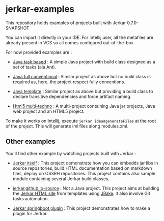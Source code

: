# jerkar-examples

This repository holds examples of projects built with Jerkar 0.7.0-SNAPSHOT

You can import it directly in your IDE. For Intellij user, all the metafiles are already present in VCS so all comes 
configured out-of-the-box.

For now provided examples are :

* [Java task based](./java-task-based) : A simple Java project with build class designed as a set of tasks (ala Ant).

* [Java full conventional](./org.jerkar.examples-java-full-conventional) : Similar project as above but no build class is required as, here, the project respect fully conventions. 

* [Java template](./java-template) : Similar project as above but providing a build class to declare transitive dependencies and force artifact naming.  

* [Html5 multi-techno](./html5-multi-techno) : A multi-project containing Java jar projects, Java web project and an HTML5 project.

To make it works on Intellij, execute `jerkar idea#generateFiles` at the root of the project. This will generate iml files along modules.xml.

## Other examples

You'll find other example by watching projects built with Jerkar :

* [Jerkar itself](https://github.com/jerkar/jerkar) : This project demonstrate how you can embedds jar libs in source repositories, build HTML documentation based on markdown files, deploy on OSSRH repositories. This project contains also sample module containing several Jerkar build classes.

* [jerkar.github.io-source](https://github.com/jerkar/jerkar.github.io-sources) : Not a Java project. This project aims at building the [Jerkar HTML site](http://project.jerkar.org/) from templates using [JBake](https://jbake.org/). It also involve Git tasks automation.

* [Jerkar springboot plugin](https://github.com/jerkar/spring-boot-plugin) : This project demonstrates how to make a plugin for Jerkar. 
 
